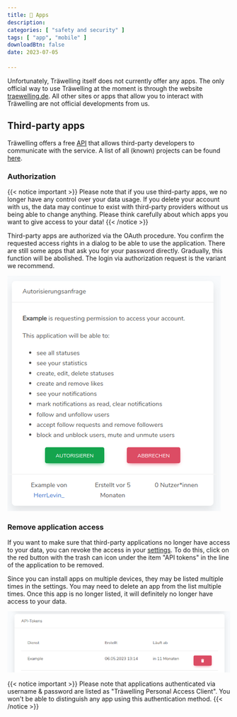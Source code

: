 ```yaml
---
title: 📱 Apps
description:
categories: [ "safety and security" ]
tags: [ "app", "mobile" ]
downloadBtn: false
date: 2023-07-05

---
```


Unfortunately, Träwelling itself does not currently offer any apps.
The only official way to use Träwelling at the moment is through the website [traewelling.de](https://traewelling.de).
All other sites or apps that allow you to interact with Träwelling are not official developments from us.

## Third-party apps

Träwelling offers a free [API](https://en.wikipedia.org/wiki/API) that allows third-party developers to communicate with
the service.
A list of all (known) projects can be found [here](/en/community/list-of-third-party-apps/).

### Authorization

{{< notice important >}}
Please note that if you use third-party apps, we no longer have any control over your data usage.
If you delete your account with us, the data may continue to exist with third-party providers without us being able to
change anything.
Please think carefully about which apps you want to give access to your data!
{{< /notice >}}

Third-party apps are authorized via the OAuth procedure.
You confirm the requested access rights in a dialog to be able to use the application.
There are still some apps that ask you for your password directly.
Gradually, this function will be abolished.
The login via authorization request is the variant we recommend.

![oauth-dialog.png](oauth-dialog.png)

### Remove application access

If you want to make sure that third-party applications no longer have access to your data, you can revoke the access in
your [settings](https://traewelling.de/settings).
To do this, click on the red button with the trash can icon under the item "API tokens" in the line of the application
to be removed.

Since you can install apps on multiple devices, they may be listed multiple times in the settings.
You may need to delete an app from the list multiple times.
Once this app is no longer listed, it will definitely no longer have access to your data.

![api-revoke-token.png](api-revoke-token.png)

{{< notice important >}}
Please note that applications authenticated via username & password are listed as "Träwelling Personal Access Client".
You won't be able to distinguish any app using this authentication method.
{{< /notice >}}